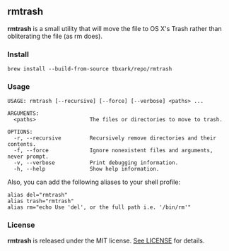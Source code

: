## rmtrash

**rmtrash** is a small utility that will move the file to OS X's Trash rather than obliterating the file (as rm does).


### Install

```shell
brew install --build-from-source tbxark/repo/rmtrash
```

### Usage

```
USAGE: rmtrash [--recursive] [--force] [--verbose] <paths> ...

ARGUMENTS:
  <paths>                 The files or directories to move to trash.

OPTIONS:
  -r, --recursive         Recursively remove directories and their contents.
  -f, --force             Ignore nonexistent files and arguments, never prompt.
  -v, --verbose           Print debugging information.
  -h, --help              Show help information.
```

Also, you can add the following aliases to your shell profile:

```shell
alias del="rmtrash"
alias trash="rmtrash"
alias rm="echo Use 'del', or the full path i.e. '/bin/rm'"
```

### License
**rmtrash** is released under the MIT license. [See LICENSE](LICENSE) for details.